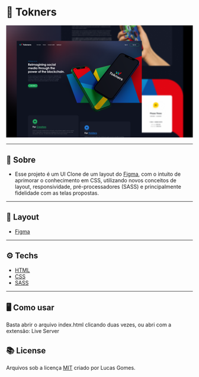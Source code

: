 
# :iphone: Tokners

<div align="center">
    <img src="./README/cover.png" >
</div>

---

## :bookmark_tabs: Sobre

- Esse projeto é um UI Clone de um layout do [Figma](https://www.figma.com/community/file/967487413129522712), com o intuito de aprimorar o conhecimento em CSS, utilizando novos conceitos de layout, responsividade, pré-processadores (SASS) e principalmente fidelidade com as telas propostas.

---

## :art: Layout

- [Figma](https://www.figma.com/community/file/967487413129522712)

---

## :gear: Techs

- [HTML](https://developer.mozilla.org/pt-BR/docs/Web/HTML)
- [CSS](https://developer.mozilla.org/pt-BR/docs/Web/CSS)
- [SASS](https://sass-lang.com/)

---

## :desktop_computer: Como usar

<p> Basta abrir o arquivo index.html clicando duas vezes, ou abri com a extensão: Live Server</p>


## :books: License

Arquivos sob a licença [MIT](https://github.com/lucasgomesgp) criado por Lucas Gomes.